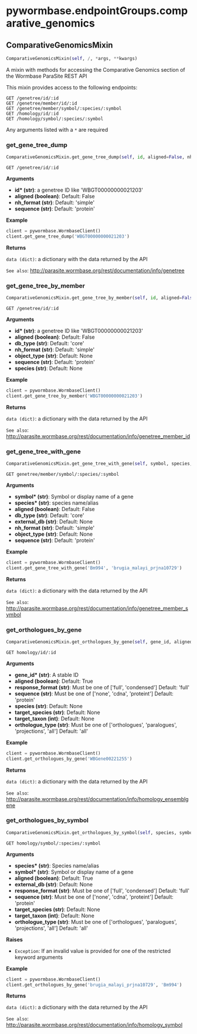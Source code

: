 <h1 id="pywormbase.endpointGroups.comparative_genomics">pywormbase.endpointGroups.comparative_genomics</h1>


<h2 id="pywormbase.endpointGroups.comparative_genomics.ComparativeGenomicsMixin">ComparativeGenomicsMixin</h2>

```python
ComparativeGenomicsMixin(self, /, *args, **kwargs)
```
A mixin with methods for accessing the Comparative Genomics section of the Wormbase ParaSite REST API

This mixin provides access to the following endpoints:

```
GET /genetree/id/:id
GET /genetree/member/id/:id
GET /genetree/member/symbol/:species/:symbol
GET /homology/id/:id
GET /homology/symbol/:species/:symbol
```

Any arguments listed with a `*` are required


<h3 id="pywormbase.endpointGroups.comparative_genomics.ComparativeGenomicsMixin.get_gene_tree_dump">get_gene_tree_dump</h3>

```python
ComparativeGenomicsMixin.get_gene_tree_dump(self, id, aligned=False, nh_format='simple', sequence='protein')
```
`GET /genetree/id/:id`

__Arguments__

- __id* (str)__: a genetree ID like 'WBGT00000000021203'
- __aligned (boolean)__: Default: False
- __nh_format (str)__: Default: 'simple'
- __sequence (str)__: Default: 'protein'

__Example__

```python
client = pywormbase.WormbaseClient()
client.get_gene_tree_dump('WBGT00000000021203')
```

__Returns__

`data (dict)`: a dictionary with the data returned by the API

`See also`: http://parasite.wormbase.org/rest/documentation/info/genetree


<h3 id="pywormbase.endpointGroups.comparative_genomics.ComparativeGenomicsMixin.get_gene_tree_by_member">get_gene_tree_by_member</h3>

```python
ComparativeGenomicsMixin.get_gene_tree_by_member(self, id, aligned=False, db_type='core', nh_format='simple', object_type=None, sequence='protein', species=None)
```
`GET /genetree/id/:id`

__Arguments__

- __id* (str)__: a genetree ID like 'WBGT00000000021203'
- __aligned (boolean)__: Default: False
- __db_type (str)__: Default: 'core'
- __nh_format (str)__: Default: 'simple'
- __object_type (str)__: Default: None
- __sequence (str)__: Default: 'protein'
- __species (str)__: Default: None

__Example__

```python
client = pywormbase.WormbaseClient()
client.get_gene_tree_by_member('WBGT00000000021203')
```

__Returns__

`data (dict)`: a dictionary with the data returned by the API

`See also`: http://parasite.wormbase.org/rest/documentation/info/genetree_member_id


<h3 id="pywormbase.endpointGroups.comparative_genomics.ComparativeGenomicsMixin.get_gene_tree_with_gene">get_gene_tree_with_gene</h3>

```python
ComparativeGenomicsMixin.get_gene_tree_with_gene(self, symbol, species, aligned=False, db_type='core', external_db=None, nh_format='simple', object_type=None, sequence='protein')
```
`GET genetree/member/symbol/:species/:symbol`

__Arguments__

- __symbol* (str)__: Symbol or display name of a gene
- __species* (str)__: species name/alias
- __aligned (boolean)__: Default: False
- __db_type (str)__: Default: 'core'
- __external_db (str)__: Default: None
- __nh_format (str)__: Default: 'simple'
- __object_type (str)__: Default: None
- __sequence (str)__: Default: 'protein'

__Example__

```python
client = pywormbase.WormbaseClient()
client.get_gene_tree_with_gene('Bm994', 'brugia_malayi_prjna10729')
```

__Returns__

`data (dict)`: a dictionary with the data returned by the API

`See also`: http://parasite.wormbase.org/rest/documentation/info/genetree_member_symbol


<h3 id="pywormbase.endpointGroups.comparative_genomics.ComparativeGenomicsMixin.get_orthologues_by_gene">get_orthologues_by_gene</h3>

```python
ComparativeGenomicsMixin.get_orthologues_by_gene(self, gene_id, aligned=True, response_format='full', sequence='protein', species=None, target_species=None, target_taxon=None, orthologue_type='all')
```
`GET homology/id/:id`

__Arguments__

- __gene_id* (str)__: A stable ID
- __aligned (boolean)__: Default: True
- __response_format (str)__: Must be one of ['full', 'condensed'] Default: 'full'
- __sequence (str)__: Must be one of ['none', 'cdna', 'proteint'] Default: 'protein'
- __species (str)__: Default: None
- __target_species (str)__: Default: None
- __target_taxon (int)__: Default: None
- __orthologue_type (str)__: Must be one of ['orthologues', 'paralogues', 'projections', 'all'] Default: 'all'

__Example__

```python
client = pywormbase.WormbaseClient()
client.get_orthologues_by_gene('WBGene00221255')
```

__Returns__

`data (dict)`: a dictionary with the data returned by the API

`See also`: http://parasite.wormbase.org/rest/documentation/info/homology_ensemblgene


<h3 id="pywormbase.endpointGroups.comparative_genomics.ComparativeGenomicsMixin.get_orthologues_by_symbol">get_orthologues_by_symbol</h3>

```python
ComparativeGenomicsMixin.get_orthologues_by_symbol(self, species, symbol, aligned=True, external_db=None, response_format='full', sequence='protein', target_species=None, target_taxon=None, orthologue_type='all')
```
`GET homology/symbol/:species/:symbol`

__Arguments__

- __species* (str)__: Species name/alias
- __symbol* (str)__: Symbol or display name of a gene
- __aligned (boolean)__: Default: True
- __external_db (str)__: Default: None
- __response_format (str)__: Must be one of ['full', 'condensed'] Default: 'full'
- __sequence (str)__: Must be one of ['none', 'cdna', 'proteint'] Default: 'protein'
- __target_species (str)__: Default: None
- __target_taxon (int)__: Default: None
- __orthologue_type (str)__: Must be one of ['orthologues', 'paralogues', 'projections', 'all'] Default: 'all'

__Raises__

- `Exception`: If an invalid value is provided for one of the restricted keyword arguments

__Example__

```python
client = pywormbase.WormbaseClient()
client.get_orthologues_by_gene('brugia_malayi_prjna10729', 'Bm994')
```

__Returns__

`data (dict)`: a dictionary with the data returned by the API


`See also`: http://parasite.wormbase.org/rest/documentation/info/homology_symbol


